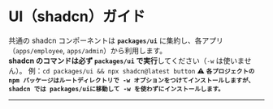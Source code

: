 # UI（shadcn）ガイド

共通の shadcn コンポーネントは **`packages/ui`** に集約し、各アプリ（`apps/employee`, `apps/admin`）から利用します。  
**shadcn のコマンドは必ず `packages/ui` で実行**してください（`-w` は使いません）。
例：`cd packages/ui && npx shadcn@latest button`
**:warning: `各プロジェクトの npm パッケージはルートディレクトリで -w オプションをつけてインストールしますが、shadcn では packages/uiに移動して -w を使わずにインストールします。 `**

---
